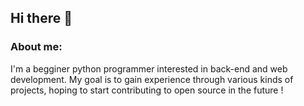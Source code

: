 ## Hi there 👋
### About me:
I'm a begginer python programmer interested in back-end and web development. My goal is to gain experience through various kinds of projects, hoping to start contributing to open source in the future !

